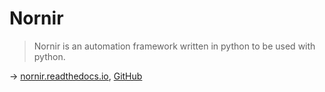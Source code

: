 # Nornir

> Nornir is an automation framework written in python to be used with python.

→ [nornir.readthedocs.io](https://nornir.readthedocs.io/), [GitHub](https://github.com/nornir-automation/nornir)
